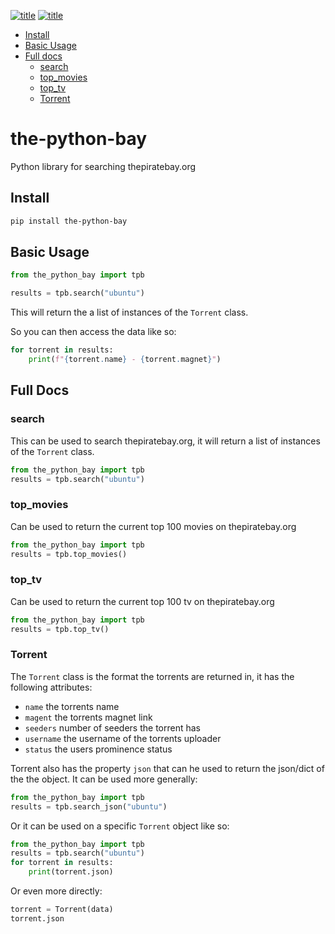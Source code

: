 [![title](https://img.shields.io/pypi/v/the-python-bay.svg)](https://pypi.org/project/the-python-bay)
[![title](https://img.shields.io/pypi/pyversions/the-python-bay.svg)](https://pypi.org/project/the-python-bay)

- [Install](#install)
- [Basic Usage](#basic-usage)
- [Full docs](#full-docs)
    - [search](#search)
    - [top_movies](#top_movies)
    - [top_tv](#top_tv)
    - [Torrent](#torrent)


# the-python-bay

Python library for searching thepiratebay.org

## Install

```bash
pip install the-python-bay
```
## Basic Usage

```python
from the_python_bay import tpb

results = tpb.search("ubuntu")
```

This will return the a list of instances of the `Torrent` class.

So you can then access the data like so:
```python
for torrent in results:
    print(f"{torrent.name} - {torrent.magnet}")
```

## Full Docs
### search
This can be used to search thepiratebay.org, it will return a list of instances of the `Torrent` class.
```python
from the_python_bay import tpb
results = tpb.search("ubuntu")
```

### top_movies
Can be used to return the current top 100 movies on thepiratebay.org
```python
from the_python_bay import tpb
results = tpb.top_movies()
```

### top_tv
Can be used to return the current top 100 tv on thepiratebay.org
```python
from the_python_bay import tpb
results = tpb.top_tv()
```

### Torrent
The `Torrent` class is the format the torrents are returned in, it has the following attributes:
- `name`     the torrents name
- `magent`   the torrents magnet link
- `seeders`  number of seeders the torrent has
- `username` the username of the torrents uploader
- `status`   the users prominence status

Torrent also has the property `json` that can he used to return the json/dict of the the object. It can be used more generally:
```python
from the_python_bay import tpb
results = tpb.search_json("ubuntu")

```
Or it can be used on a specific `Torrent` object like so:
```python
from the_python_bay import tpb
results = tpb.search("ubuntu")
for torrent in results:
    print(torrent.json)
```
Or even more directly:
```python
torrent = Torrent(data)
torrent.json
```